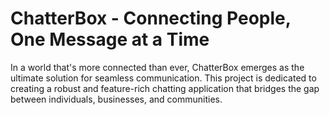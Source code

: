 # ChatterBox - Connecting People, One Message at a Time

In a world that's more connected than ever, ChatterBox emerges as the ultimate solution for seamless communication. This project is dedicated to creating a robust and feature-rich chatting application that bridges the gap between individuals, businesses, and communities.
